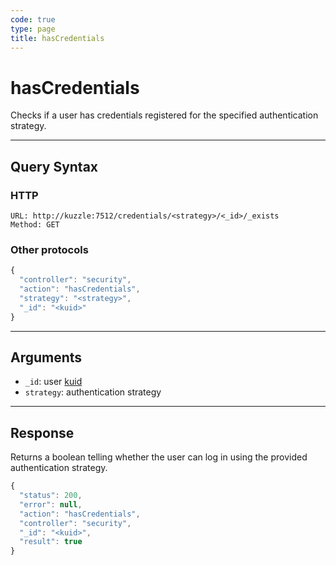 ```yaml
---
code: true
type: page
title: hasCredentials
---
```


# hasCredentials



Checks if a user has credentials registered for the specified authentication strategy.

---

## Query Syntax

### HTTP

```http
URL: http://kuzzle:7512/credentials/<strategy>/<_id>/_exists
Method: GET
```

### Other protocols

```js
{
  "controller": "security",
  "action": "hasCredentials",
  "strategy": "<strategy>",
  "_id": "<kuid>"
}
```

---

## Arguments

- `_id`: user [kuid](/core/1/guide/guides/kuzzle-depth/authentication/#the-kuzzle-user-identifier)
- `strategy`: authentication strategy

---

## Response

Returns a boolean telling whether the user can log in using the provided authentication strategy.

```javascript
{
  "status": 200,
  "error": null,
  "action": "hasCredentials",
  "controller": "security",
  "_id": "<kuid>",
  "result": true
}
```
